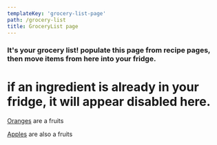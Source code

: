 ```yaml
---
templateKey: 'grocery-list-page'
path: /grocery-list
title: GroceryList page
---
```


### It's your grocery list! populate this page from recipe pages, then move items from here into your fridge.

# if an ingredient is already in your fridge, it will appear disabled here.

[Oranges](./ingredient/orange) are a fruits

[Apples](./ingredient/apple) are also a fruits
